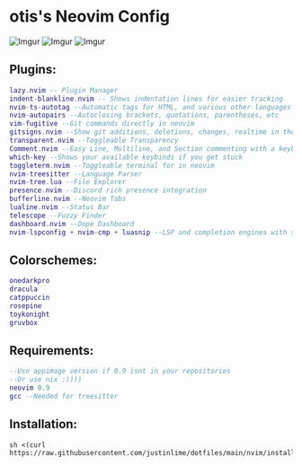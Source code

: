 # otis's Neovim Config
![Imgur](https://imgur.com/2gll0Qy.png)
![Imgur](https://imgur.com/00mKFGY.png)
![Imgur](https://imgur.com/MZZSVBI.png)
## Plugins:
```lua
lazy.nvim -- Plugin Manager
indent-blankline.nvim -- Shows indentation lines for easier tracking
nvim-ts-autotag --Automatic tags for HTML, and various other languages
nvim-autopairs --Autoclosing brackets, quotations, parentheses, etc
vim-fugitive --Git commands directly in neovim
gitsigns.nvim --Show git additions, deletions, changes, realtime in the buffer 
transparent.nvim --Toggleable Transparency
Comment.nvim --Easy Line, Multiline, and Section commenting with a keybind
which-key --Shows your available keybinds if you get stuck
toggleterm.nvim --Toggleable terminal for in neovim
nvim-treesitter --Language Parser
nvim-tree.lua --File Explorer
presence.nvim --Discord rich presence integration 
bufferline.nvim --Neovim Tabs
lualine.nvim --Status Bar
telescope --Fuzzy Finder
dashboard.nvim --Dope Dashboard
nvim-lspconfig + nvim-cmp + luasnip --LSP and completion engines with snippets
```
## Colorschemes:
```lua
onedarkpro
dracula
catppuccin
rosepine
toykonight
gruvbox
```

## Requirements:
```lua
--Use appimage version if 0.9 isnt in your repositories
--Or use nix :))))
neovim 0.9 
gcc --Needed for treesitter
```

##  Installation:
```
sh <(curl https://raw.githubusercontent.com/justinlime/dotfiles/main/nvim/install.sh)
```
